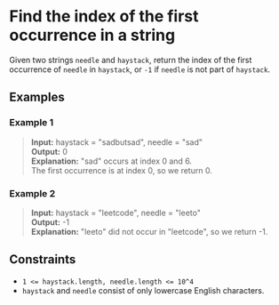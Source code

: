# Find the index of the first occurrence in a string
Given two strings `needle` and `haystack`, return the index of the first occurrence of `needle` in `haystack`, or `-1` if `needle` is not part of `haystack`.

## Examples
### Example 1
> **Input:** haystack = "sadbutsad", needle = "sad"  
> **Output:** 0  
> **Explanation:** "sad" occurs at index 0 and 6.  
> The first occurrence is at index 0, so we return 0.  

### Example 2
> **Input:** haystack = "leetcode", needle = "leeto"  
> **Output:** -1  
> **Explanation:** "leeto" did not occur in "leetcode", so we return -1.  

## Constraints
* `1 <= haystack.length, needle.length <= 10^4`
* `haystack` and `needle` consist of only lowercase English characters.

